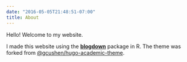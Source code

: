 ```yaml
---
date: "2016-05-05T21:48:51-07:00"
title: About
---
```


Hello! Welcome to my website.

I made this website using the [**blogdown**](https://github.com/rstudio/blogdown) package in R. The theme was forked from [@gcushen/hugo-academic-theme](https://github.com/gcushen/hugo-academic/tree/master/layouts/section).

